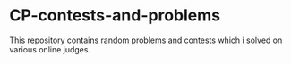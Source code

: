 # CP-contests-and-problems
This repository contains random problems and contests which i solved on various online judges.
